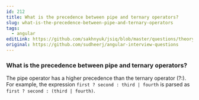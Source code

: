 ```yaml
---
id: 212
title: What is the precedence between pipe and ternary operators?
slug: what-is-the-precedence-between-pipe-and-ternary-operators
tags:
  - angular
editLink: https://github.com/sakhnyuk/jsiq/blob/master/questions/theory/angular/212.md
original: https://github.com/sudheerj/angular-interview-questions
---
```


### What is the precedence between pipe and ternary operators?

The pipe operator has a higher precedence than the ternary operator (?:). For example, the expression `first ? second : third | fourth` is parsed as `first ? second : (third | fourth)`.